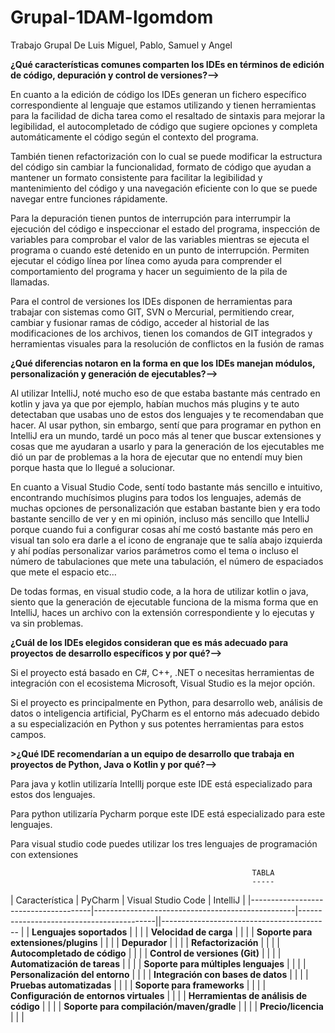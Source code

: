 # Grupal-1DAM-lgomdom
Trabajo Grupal De Luis Miguel, Pablo, Samuel y Angel

**¿Qué características comunes comparten los IDEs en términos de edición de código, depuración y control de versiones?-->**

En cuanto a la edición de código los IDEs generan un fichero específico correspondiente al lenguaje que estamos utilizando y tienen herramientas para la facilidad de dicha tarea como el resaltado de sintaxis para mejorar la legibilidad, el autocompletado de código que sugiere opciones y completa automáticamente el código según el contexto del programa.

También tienen refactorización con lo cual se puede modificar la estructura del código sin cambiar la funcionalidad, formato de código que ayudan a mantener un formato consistente para facilitar la legibilidad y mantenimiento del código y una navegación eficiente con lo que se puede navegar entre funciones rápidamente.

Para la depuración tienen puntos de interrupción para interrumpir la ejecución del código e inspeccionar el estado del programa, inspección de variables para comprobar el valor de las variables mientras se ejecuta el programa o cuando esté detenido en un punto de interrupción. Permiten ejecutar el código línea por línea como ayuda para comprender el comportamiento del programa y hacer un seguimiento de la pila de llamadas.

Para el control de versiones los IDEs disponen de herramientas para trabajar con sistemas como GIT, SVN o Mercurial, permitiendo crear, cambiar y fusionar ramas de código,  acceder al historial de las modificaciones de los archivos, tienen los comandos de GIT integrados y herramientas visuales para la resolución de conflictos en la fusión de ramas

**¿Qué diferencias notaron en la forma en que los IDEs manejan módulos, personalización y generación de ejecutables?-->**

Al utilizar IntelliJ, noté mucho eso de que estaba bastante más centrado en kotlin y java ya que por ejemplo, habían muchos más plugins y te auto detectaban que usabas uno de estos dos lenguajes y te recomendaban que hacer.
Al usar python, sin embargo, sentí que para programar en python en IntelliJ era un mundo, tardé un poco más al tener que buscar extensiones y cosas que me ayudaran a usarlo y para la generación de los ejecutables me dió un par de problemas a la hora de ejecutar que no entendí muy bien porque hasta que lo llegué a solucionar.

En cuanto a Visual Studio Code, sentí todo bastante más sencillo e intuitivo, encontrando muchísimos plugins para todos los lenguajes, además de muchas opciones de personalización que estaban bastante bien y era todo bastante sencillo de ver y en mi opinión, incluso más sencillo que IntelliJ porque cuando fui a configurar cosas ahí me costó bastante más pero en visual tan solo era darle a el icono de engranaje que te salía abajo izquierda y ahí podías personalizar varios parámetros como el tema o incluso el número de tabulaciones que mete una tabulación, el número de espaciados que mete el espacio etc…

De todas formas, en visual studio code, a la hora de utilizar kotlin o java, siento que la generación de ejecutable funciona de la misma forma que en IntelliJ, haces un archivo con la extensión correspondiente y lo ejecutas y va sin problemas. 

**¿Cuál de los IDEs elegidos consideran que es más adecuado para proyectos de desarrollo específicos y por qué?-->**

Si el proyecto está basado en C#, C++, .NET o necesitas herramientas de integración con el ecosistema Microsoft, Visual Studio es la mejor opción.

Si el proyecto es principalmente en Python, para desarrollo web, análisis de datos o inteligencia artificial, PyCharm es el entorno más adecuado debido a su especialización en Python y sus potentes herramientas para estos campos.

**>¿Qué IDE recomendarían a un equipo de desarrollo que trabaja en proyectos de Python, Java o Kotlin y por qué?-->**

Para java y kotlin utilizaría IntellIj  porque este IDE está especializado para estos dos 
lenguajes.

Para python utilizaría Pycharm  porque este IDE está especializado para este lenguajes.

Para visual studio code puedes utilizar los tres lenguajes de programación con extensiones 


                                                          TABLA
                                                          -----


| Característica                        | PyCharm                                          | Visual Studio Code                       | IntelliJ |
|--------------------------------------|--------------------------------------------------|------------------------------------------||------------------------------------------ |
| **Lenguajes soportados**             |                                        |        |
| **Velocidad de carga**               |                                         |                                |
| **Soporte para extensiones/plugins** |                      | |
| **Depurador**                        |                            |                   |
| **Refactorización**                  |                    |        |
| **Autocompletado de código**         |              |               |
| **Control de versiones (Git)**       |           |                   |
| **Automatización de tareas**         |                  |                   |
| **Soporte para múltiples lenguajes** |            | |
| **Personalización del entorno**      |                       |  |
| **Integración con bases de datos**   |             |            |
| **Pruebas automatizadas**            |                          |               |
| **Soporte para frameworks**          |               |         |
| **Configuración de entornos virtuales** |      |               |
| **Herramientas de análisis de código** | |                  |
| **Soporte para compilación/maven/gradle** |                     |              |
| **Precio/licencia**                  |  |             |
